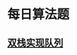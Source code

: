 <link rel="stylesheet" href="https://zhmhbest.gitee.io/hellomathematics/style/index.css">
<script src="https://zhmhbest.gitee.io/hellomathematics/style/index.js"></script>

# 每日算法题

## [双栈实现队列](src/01/main)

<!-- ## [双队列实现栈](src/02/) -->
